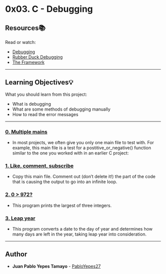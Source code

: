 # 0x03. C - Debugging

## Resources:books:
Read or watch:
* [Debugging](https://intranet.hbtn.io/rltoken/iADtJa-KkjYI56m-cQyWIw)
* [Rubber Duck Debugging](https://intranet.hbtn.io/rltoken/sS_CVV32moC3tyEImNCvig)
* [The Framework](https://intranet.hbtn.io/rltoken/hOysHXgZuRhbwunauqFK6Q)

---
## Learning Objectives:bulb:
What you should learn from this project:

* What is debugging
* What are some methods of debugging manually
* How to read the error messages

---

### [0. Multiple mains](./0-main.c)
* In most projects, we often give you only one main file to test with. For example, this main file is a test for a postitive_or_negative() function similar to the one you worked with in an earlier C project:


### [1. Like, comment, subscribe](./1-main.c)
* Copy this main file. Comment out (don’t delete it!) the part of the code that is causing the output to go into an infinite loop.


### [2. 0 > 972?](./2-largest_number.c)
* This program prints the largest of three integers.


### [3. Leap year](./3-print_remaining_days.c)
* This program converts a date to the day of year and determines how many days are left in the year, taking leap year into consideration.

---

## Author
* **Juan Pablo Yepes Tamayo** - [PabloYepes27](https://github.com/PabloYepes27)